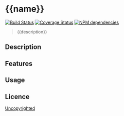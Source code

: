 # {{name}}

[![Build Status](https://travis-ci.org/92bondstreet/{{name}}.svg?branch=master)](https://travis-ci.org/92bondstreet/{{name}})
[![Coverage Status](https://coveralls.io/repos/github/92bondstreet/{{name}}/badge.svg?branch=master)](https://coveralls.io/github/92bondstreet/{{name}}?branch=master)
[![NPM dependencies](https://david-dm.org/92bondstreet/{{name}}.svg)](https://david-dm.org/92bondstreet/{{name}})

> {{description}}

## Description

## Features

## Usage

## Licence

[Uncopyrighted](http://zenhabits.net/uncopyright/)
